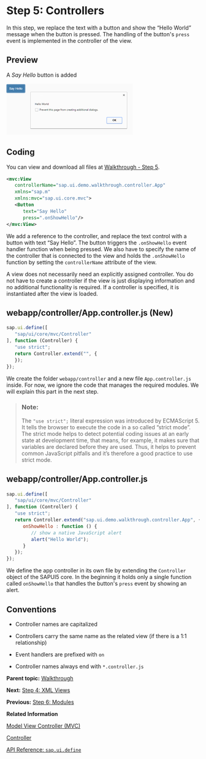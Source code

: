 <!-- loio50579ddf2c934ce789e056cfffe9efa9 -->

# Step 5: Controllers

In this step, we replace the text with a button and show the “Hello World” message when the button is pressed. The handling of the button's `press` event is implemented in the controller of the view.



## Preview

   
  
<a name="loio50579ddf2c934ce789e056cfffe9efa9__fig_r1j_pst_mr"/>A *Say Hello* button is added

 ![](images/SAPUI5_Walkthrough_Step_05_5717fb5.png "A Say Hello button is added") 



## Coding

You can view and download all files at [Walkthrough - Step 5](https://ui5.sap.com/#/entity/sap.m.tutorial.walkthrough/sample/sap.m.tutorial.walkthrough.05).

```xml
<mvc:View
   controllerName="sap.ui.demo.walkthrough.controller.App"
   xmlns="sap.m"
   xmlns:mvc="sap.ui.core.mvc">
   <Button
      text="Say Hello"
      press=".onShowHello"/>
</mvc:View>
```

We add a reference to the controller, and replace the text control with a button with text “Say Hello”. The button triggers the `.onShowHello` event handler function when being pressed. We also have to specify the name of the controller that is connected to the view and holds the `.onShowHello` function by setting the `controllerName` attribute of the view.

A view does not necessarily need an explicitly assigned controller. You do not have to create a controller if the view is just displaying information and no additional functionality is required. If a controller is specified, it is instantiated after the view is loaded.



## webapp/controller/App.controller.js \(New\)

```js
sap.ui.define([
   "sap/ui/core/mvc/Controller"
], function (Controller) {
   "use strict";
   return Controller.extend("", {
   });
});
```

We create the folder `webapp/controller` and a new file `App.controller.js` inside. For now, we ignore the code that manages the required modules. We will explain this part in the next step.

> ### Note:  
> The `"use strict";` literal expression was introduced by ECMAScript 5. It tells the browser to execute the code in a so called “strict mode”. The strict mode helps to detect potential coding issues at an early state at development time, that means, for example, it makes sure that variables are declared before they are used. Thus, it helps to prevent common JavaScript pitfalls and it’s therefore a good practice to use strict mode.



## webapp/controller/App.controller.js

```js
sap.ui.define([
   "sap/ui/core/mvc/Controller"
], function (Controller) {
   "use strict";
   return Controller.extend("sap.ui.demo.walkthrough.controller.App", {
      onShowHello : function () {
         // show a native JavaScript alert
         alert("Hello World");
      }
   });
});
```

We define the app controller in its own file by extending the `Controller` object of the SAPUI5 core. In the beginning it holds only a single function called `onShowHello` that handles the button's `press` event by showing an alert.



## Conventions

-   Controller names are capitalized

-   Controllers carry the same name as the related view \(if there is a 1:1 relationship\)

-   Event handlers are prefixed with `on`

-   Controller names always end with `*.controller.js`


**Parent topic:** [Walkthrough](walkthrough-3da5f4b.md "In this tutorial we will introduce you to all major development paradigms of SAPUI5.")

**Next:** [Step 4: XML Views](step-4-xml-views-1409791.md "Putting all our UI into the index.html file will very soon result in a messy setup and there is quite a bit of work ahead of us. So let’s do a first modularization by putting the sap.m.Text control into a dedicated view.")

**Previous:** [Step 6: Modules](step-6-modules-f665d0d.md "In SAPUI5, resources are often referred to as modules. In this step, we replace the alert from the last exercise with a proper Message Toast from the sap.m library. The required modules are enabled to be loaded asynchronously.")

**Related Information**  


[Model View Controller \(MVC\)](../04_Essentials/model-view-controller-mvc-91f2334.md "The Model View Controller (MVC) concept is used in SAPUI5 to separate the representation of information from the user interaction. This separation facilitates development and the changing of parts independently.")

[Controller](../04_Essentials/controller-121b8e6.md "A controller contains methods that define how models and views interact.")

[API Reference: `sap.ui.define` ](https://ui5.sap.com/#/api/sap.ui/methods/sap.ui.define)

